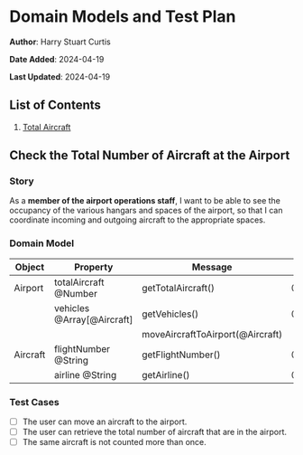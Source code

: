 # Domain Models and Test Plan

**Author**: Harry Stuart Curtis

**Date Added**: 2024-04-19

**Last Updated**: 2024-04-19

## List of Contents

1. [Total Aircraft](#check-the-total-number-of-aircraft-at-the-airport)

## Check the Total Number of Aircraft at the Airport

### Story

As a **member of the airport operations staff**, I want to be able to see the occupancy of the various hangars and spaces of the airport, so that I can coordinate incoming and outgoing aircraft to the appropriate spaces.

### Domain Model

| Object | Property | Message | Output |
| --- | --- | --- | --- |
| Airport | totalAircraft @Number | getTotalAircraft() | @Number |
|  | vehicles @Array[@Aircraft] | getVehicles() | @Array[@Aircraft] |
|  |  | moveAircraftToAirport(@Aircraft) |  |
| Aircraft | flightNumber @String | getFlightNumber() | @String |
|  | airline @String | getAirline() | @String |

### Test Cases

* [ ] The user can move an aircraft to the airport.
* [ ] The user can retrieve the total number of aircraft that are in the airport.
* [ ] The same aircraft is not counted more than once.